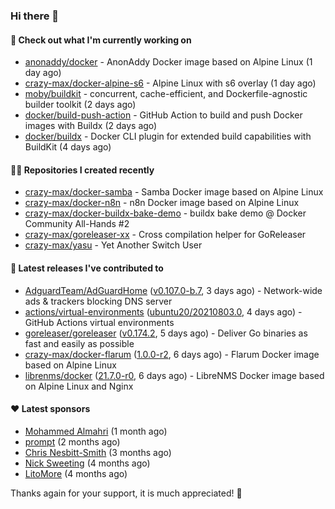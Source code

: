 ### Hi there 👋

#### 👷 Check out what I'm currently working on

- [anonaddy/docker](https://github.com/anonaddy/docker) - AnonAddy Docker image based on Alpine Linux (1 day ago)
- [crazy-max/docker-alpine-s6](https://github.com/crazy-max/docker-alpine-s6) - Alpine Linux with s6 overlay (1 day ago)
- [moby/buildkit](https://github.com/moby/buildkit) - concurrent, cache-efficient, and Dockerfile-agnostic builder toolkit (2 days ago)
- [docker/build-push-action](https://github.com/docker/build-push-action) - GitHub Action to build and push Docker images with Buildx (2 days ago)
- [docker/buildx](https://github.com/docker/buildx) - Docker CLI plugin for extended build capabilities with BuildKit (4 days ago)

#### 👨‍💻 Repositories I created recently

- [crazy-max/docker-samba](https://github.com/crazy-max/docker-samba) - Samba Docker image based on Alpine Linux
- [crazy-max/docker-n8n](https://github.com/crazy-max/docker-n8n) - n8n Docker image based on Alpine Linux
- [crazy-max/docker-buildx-bake-demo](https://github.com/crazy-max/docker-buildx-bake-demo) - buildx bake demo @ Docker Community All-Hands #2
- [crazy-max/goreleaser-xx](https://github.com/crazy-max/goreleaser-xx) - Cross compilation helper for GoReleaser
- [crazy-max/yasu](https://github.com/crazy-max/yasu) - Yet Another Switch User

#### 🚀 Latest releases I've contributed to

- [AdguardTeam/AdGuardHome](https://github.com/AdguardTeam/AdGuardHome) ([v0.107.0-b.7](https://github.com/AdguardTeam/AdGuardHome/releases/tag/v0.107.0-b.7), 3 days ago) - Network-wide ads &amp; trackers blocking DNS server
- [actions/virtual-environments](https://github.com/actions/virtual-environments) ([ubuntu20/20210803.0](https://github.com/actions/virtual-environments/releases/tag/ubuntu20%2F20210803.0), 4 days ago) - GitHub Actions virtual environments
- [goreleaser/goreleaser](https://github.com/goreleaser/goreleaser) ([v0.174.2](https://github.com/goreleaser/goreleaser/releases/tag/v0.174.2), 5 days ago) - Deliver Go binaries as fast and easily as possible
- [crazy-max/docker-flarum](https://github.com/crazy-max/docker-flarum) ([1.0.0-r2](https://github.com/crazy-max/docker-flarum/releases/tag/1.0.0-r2), 6 days ago) - Flarum Docker image based on Alpine Linux
- [librenms/docker](https://github.com/librenms/docker) ([21.7.0-r0](https://github.com/librenms/docker/releases/tag/21.7.0-r0), 6 days ago) - LibreNMS Docker image based on Alpine Linux and Nginx

#### ❤️ Latest sponsors
- [Mohammed Almahri](https://github.com/Qourat) (1 month ago)
- [prompt](https://github.com/pr-mpt) (2 months ago)
- [Chris Nesbitt-Smith](https://github.com/chrisns) (3 months ago)
- [Nick Sweeting](https://github.com/pirate) (4 months ago)
- [LitoMore](https://github.com/LitoMore) (4 months ago)

Thanks again for your support, it is much appreciated! 🙏
